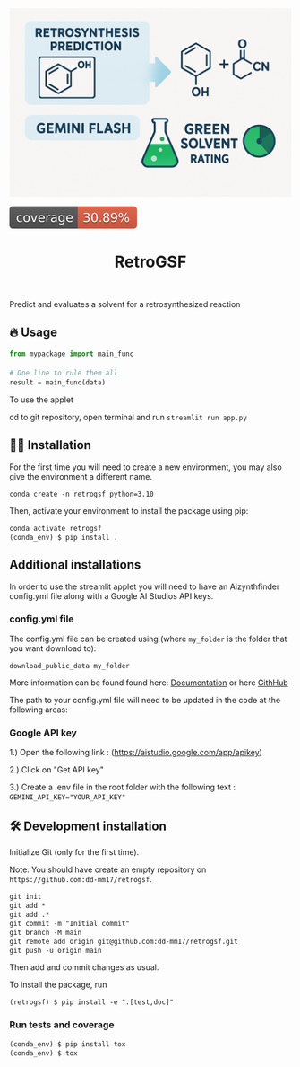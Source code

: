 ![Project Logo](assets/banner.png)

![Coverage Status](assets/coverage-badge.svg)

<h1 align="center">
RetroGSF
</h1>

<br>


Predict and evaluates a solvent for a retrosynthesized reaction

## 🔥 Usage

```python
from mypackage import main_func

# One line to rule them all
result = main_func(data)
```
To use the applet

cd to git repository, open terminal and run ```streamlit run app.py```


## 👩‍💻 Installation

For the first time you will need to create a new environment, you may also give the environment a different name. 

```
conda create -n retrogsf python=3.10 
```

Then, activate your environment to install the package using pip:
```
conda activate retrogsf
(conda_env) $ pip install .
```

## Additional installations
In order to use the streamlit applet you will need to have an Aizynthfinder config.yml file along with a Google AI Studios API keys.

### config.yml file
The config.yml file can be created using (where ```my_folder``` is the folder that you want download to): 
```
download_public_data my_folder
```

More information can be found found here: [Documentation](https://molecularai.github.io/aizynthfinder/#) or here [GithHub](https://github.com/MolecularAI/aizynthfinder?tab=readme-ov-file)

The path to your config.yml file will need to be updated in the code at the following areas:


### Google API key

1.) Open the following link : (https://aistudio.google.com/app/apikey)

2.) Click on "Get API key"

3.) Create a .env file in the root folder with the following text : ```GEMINI_API_KEY="YOUR_API_KEY"```


## 🛠️ Development installation

Initialize Git (only for the first time). 

Note: You should have create an empty repository on `https://github.com:dd-mm17/retrogsf`.

```
git init
git add * 
git add .*
git commit -m "Initial commit" 
git branch -M main
git remote add origin git@github.com:dd-mm17/retrogsf.git 
git push -u origin main
```

Then add and commit changes as usual. 

To install the package, run

```
(retrogsf) $ pip install -e ".[test,doc]"
```

### Run tests and coverage

```
(conda_env) $ pip install tox
(conda_env) $ tox
```



